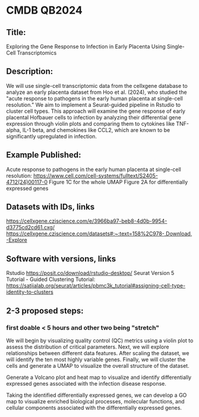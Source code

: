 # CMDB QB2024
## Title:
Exploring the Gene Response to Infection in Early Placenta Using Single-Cell Transcriptomics
## Description:
We will use single-cell transcriptomic data from the cellxgene database to analyze an early placenta dataset from Hoo et al. (2024), who studied the "acute response to pathogens in the early human placenta at single-cell resolution." We aim to implement a Seurat-guided pipeline in Rstudio to cluster cell types. This approach will examine the gene response of early placental Hofbauer cells to infection by analyzing their differential gene expression through violin plots and comparing them to cytokines like TNF-alpha, IL-1 beta, and chemokines like CCL2, which are known to be significantly upregulated in infection.
## Example Published:
Acute response to pathogens in the early human placenta at single-cell resolution:
https://www.cell.com/cell-systems/fulltext/S2405-4712(24)00117-0
Figure 1C for the whole UMAP
Figure 2A for differentially expressed genes
## Datasets with IDs, links
https://cellxgene.cziscience.com/e/3966ba97-beb8-4d0b-9954-d3775cd2cd61.cxg/
https://cellxgene.cziscience.com/datasets#:~:text=158%2C978-,Download,-Explore
## Software with versions, links
Rstudio https://posit.co/download/rstudio-desktop/
Seurat Version 5 Tutorial - Guided Clustering Tutorial:
https://satijalab.org/seurat/articles/pbmc3k_tutorial#assigning-cell-type-identity-to-clusters
## 2-3 proposed steps:
### first doable < 5 hours and other two being "stretch"
We will begin by visualizing quality control (QC) metrics using a violin plot to assess the distribution of critical parameters. Next, we will explore relationships between different data features. After scaling the dataset, we will identify the ten most highly variable genes. Finally, we will cluster the cells and generate a UMAP to visualize the overall structure of the dataset.

Generate a Volcano plot and heat map to visualize and identify differentially expressed genes associated with the infection disease response.

Taking the identified differentially expressed genes, we can develop a GO map to visualize enriched biological processes, molecular functions, and cellular components associated with the differentially expressed genes.

